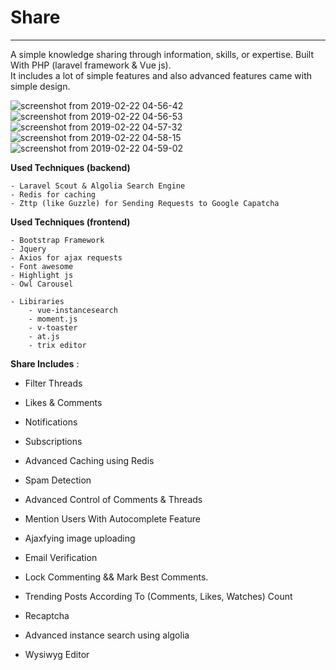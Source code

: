 <h1>Share</h1><hr>

A simple knowledge sharing through information, skills, or expertise. 
Built With PHP (laravel framework & Vue js).<br>
It includes a lot of simple features and also advanced features came with simple 
design.

![screenshot from 2019-02-22 04-56-42](https://user-images.githubusercontent.com/43038778/53218732-f5814f80-3665-11e9-8345-30a21ed1e067.png)
![screenshot from 2019-02-22 04-56-53](https://user-images.githubusercontent.com/43038778/53218734-f87c4000-3665-11e9-8d7e-7fa7f75a3051.png)
![screenshot from 2019-02-22 04-57-32](https://user-images.githubusercontent.com/43038778/53218735-f9ad6d00-3665-11e9-9804-fed2e3994982.png)
![screenshot from 2019-02-22 04-58-15](https://user-images.githubusercontent.com/43038778/53218739-fb773080-3665-11e9-9baf-50629389198f.png)
![screenshot from 2019-02-22 04-59-02](https://user-images.githubusercontent.com/43038778/53218742-fdd98a80-3665-11e9-8cce-fcbe442630e3.png)
<br>

**Used Techniques (backend)**

    - Laravel Scout & Algolia Search Engine
    - Redis for caching 
    - Zttp (like Guzzle) for Sending Requests to Google Capatcha
    
**Used Techniques (frontend)**

    - Bootstrap Framework
    - Jquery 
    - Axios for ajax requests
    - Font awesome
    - Highlight js
    - Owl Carousel
    
    - Libiraries 
        - vue-instancesearch
        - moment.js
        - v-toaster
        - at.js
        - trix editor

**Share Includes** :

- Filter Threads

- Likes & Comments 

- Notifications 

- Subscriptions

- Advanced Caching using Redis

- Spam Detection

- Advanced Control of Comments & Threads 

- Mention Users With Autocomplete Feature

- Ajaxfying image uploading

- Email Verification 

- Lock Commenting && Mark Best Comments.

- Trending Posts According To (Comments, Likes, Watches) Count

- Recaptcha

- Advanced instance search using algolia 

- Wysiwyg Editor 
